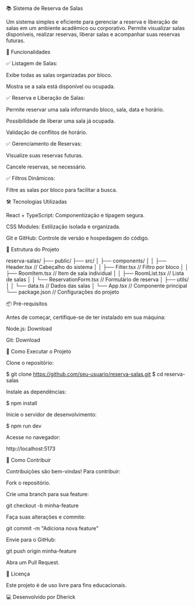 📚 Sistema de Reserva de Salas

Um sistema simples e eficiente para gerenciar a reserva e liberação de salas em um ambiente acadêmico ou corporativo. Permite visualizar salas disponíveis, realizar reservas, liberar salas e acompanhar suas reservas futuras.

🚀 Funcionalidades

✅ Listagem de Salas:

Exibe todas as salas organizadas por bloco.

Mostra se a sala está disponível ou ocupada.

✅ Reserva e Liberação de Salas:

Permite reservar uma sala informando bloco, sala, data e horário.

Possibilidade de liberar uma sala já ocupada.

Validação de conflitos de horário.

✅ Gerenciamento de Reservas:

Visualize suas reservas futuras.

Cancele reservas, se necessário.

✅ Filtros Dinâmicos:

Filtre as salas por bloco para facilitar a busca.

🛠️ Tecnologias Utilizadas

React + TypeScript: Componentização e tipagem segura.

CSS Modules: Estilização isolada e organizada.

Git e GitHub: Controle de versão e hospedagem do código.

📂 Estrutura do Projeto

reserva-salas/
├── public/
├── src/
│   ├── components/
│   │    ├── Header.tsx            // Cabeçalho do sistema
│   │    ├── Filter.tsx            // Filtro por bloco
│   │    ├── RoomItem.tsx          // Item de sala individual
│   │    ├── RoomList.tsx          // Lista de salas
│   │    └── ReservationForm.tsx   // Formulário de reserva
│   ├── utils/
│   │    └── data.ts               // Dados das salas
│   └── App.tsx                    // Componente principal
└── package.json                   // Configurações do projeto

📦 Pré-requisitos

Antes de começar, certifique-se de ter instalado em sua máquina:

Node.js: Download

Git: Download

🔧 Como Executar o Projeto

Clone o repositório:

$ git clone https://github.com/seu-usuario/reserva-salas.git
$ cd reserva-salas

Instale as dependências:

$ npm install

Inicie o servidor de desenvolvimento:

$ npm run dev

Acesse no navegador:

http://localhost:5173

📘 Como Contribuir

Contribuições são bem-vindas! Para contribuir:

Fork o repositório.

Crie uma branch para sua feature:

git checkout -b minha-feature

Faça suas alterações e commite:

git commit -m "Adiciona nova feature"

Envie para o GitHub:

git push origin minha-feature

Abra um Pull Request.

📝 Licença

Este projeto é de uso livre para fins educacionais.

💻 Desenvolvido por Dherick

